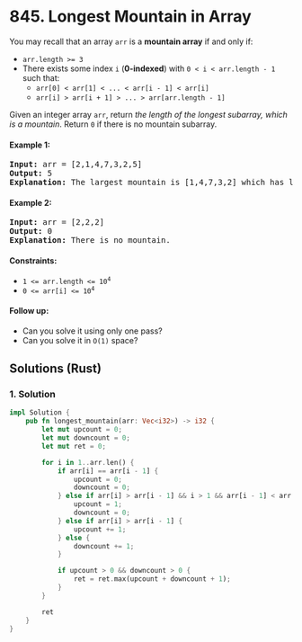 # 845. Longest Mountain in Array
You may recall that an array `arr` is a **mountain array** if and only if:
* `arr.length >= 3`
* There exists some index `i` (**0-indexed**) with `0 < i < arr.length - 1` such that:
    * `arr[0] < arr[1] < ... < arr[i - 1] < arr[i]`
    * `arr[i] > arr[i + 1] > ... > arr[arr.length - 1]`

Given an integer array `arr`, return *the length of the longest subarray, which is a mountain*. Return `0` if there is no mountain subarray.

#### Example 1:
<pre>
<strong>Input:</strong> arr = [2,1,4,7,3,2,5]
<strong>Output:</strong> 5
<strong>Explanation:</strong> The largest mountain is [1,4,7,3,2] which has length 5.
</pre>

#### Example 2:
<pre>
<strong>Input:</strong> arr = [2,2,2]
<strong>Output:</strong> 0
<strong>Explanation:</strong> There is no mountain.
</pre>

#### Constraints:
* <code>1 <= arr.length <= 10<sup>4</sup></code>
* <code>0 <= arr[i] <= 10<sup>4</sup></code>

#### Follow up:
* Can you solve it using only one pass?
* Can you solve it in `O(1)` space?

## Solutions (Rust)

### 1. Solution
```Rust
impl Solution {
    pub fn longest_mountain(arr: Vec<i32>) -> i32 {
        let mut upcount = 0;
        let mut downcount = 0;
        let mut ret = 0;

        for i in 1..arr.len() {
            if arr[i] == arr[i - 1] {
                upcount = 0;
                downcount = 0;
            } else if arr[i] > arr[i - 1] && i > 1 && arr[i - 1] < arr[i - 2] {
                upcount = 1;
                downcount = 0;
            } else if arr[i] > arr[i - 1] {
                upcount += 1;
            } else {
                downcount += 1;
            }

            if upcount > 0 && downcount > 0 {
                ret = ret.max(upcount + downcount + 1);
            }
        }

        ret
    }
}
```
